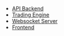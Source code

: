 - [API Backend](https://github.com/Anurag-Kochar-1/Opinion-Trading-Platform-API-Backend)
- [Trading Engine](https://github.com/Anurag-Kochar-1/Opinion-Trading-Platform-Engine)
- [Websocket Server](https://github.com/Anurag-Kochar-1/Opinion-Trading-Platform-WebSockt-Server)
- [Frontend](https://github.com/Anurag-Kochar-1/Opinion-Trading-Platform-Frontend)
